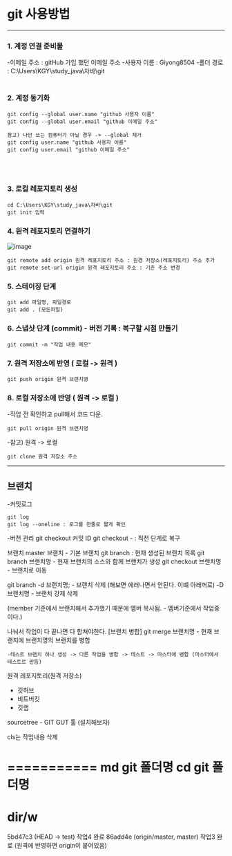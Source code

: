 # git 사용방법
-------------
### 1. 계정 연결 준비물
-이메일 주소 : gitHub 가입 했던 이메일 주소
-사용자 이름 : Giyong8504
-폴더 경로 : C:\Users\KGY\study_java\자바\git
<br>
<br>
### 2. 계정 동기화
```
git config --global user.name "github 사용자 이름"
git config --global user.email "github 이메일 주소"

참고) 나만 쓰는 컴퓨터가 아닐 경우 -> --global 제거
git config user.name "github 사용자 이름"
git config user.email "github 이메일 주소"
```
<br>
<br>

### 3. 로컬 레포지토리 생성
```
cd C:\Users\KGY\study_java\자바\git
git init 입력
```

### 4. 원격 레포지토리 연결하기
![image](https://github.com/Giyong8504/git/assets/128211712/ba304c2f-243d-4db4-82c8-eaa539b38717)

```
git remote add origin 원격 레포지토리 주소 : 원경 저장소(레포지토리) 주소 추가
git remote set-url origin 원격 레포지토리 주소 : 기존 주소 변경
```

### 5. 스테이징 단계
```
git add 파일명, 파일경로
git add . (모든파일)
```

### 6. 스냅샷 단계 (commit) - 버전 기록 : 복구할 시점 만들기
```
git commit -m "작업 내용 메모"
```

### 7. 원격 저장소에 반영 ( 로컬 -> 원격 )
```
git push origin 원격 브랜치명
```

### 8. 로컬 저장소에 반영 ( 원격 -> 로컬 )
-작업 전 확인하고 pull해서 코드 다운.
```
git pull origin 원격 브랜치명
```

-참고) 원격 -> 로컬
```
git clone 원격 저장소 주소
```

---------------
## 브랜치
-커밋로그
```
git log
git log --oneline : 로그를 한줄로 짧게 확인
```

-버전 관리
git checkout 커밋 ID
git checkout - : 직전 단계로 복구


브랜치
master 브랜치 - 기본 브랜치
git branch : 현재 생성된 브랜치 목록
git branch 브랜치명 - 현재 브랜치의 소스와 함께 브랜치가 생성
git checkout 브랜치명 - 브랜치로 이동 

git branch -d 브랜치명; - 브랜치 삭제 (해보면 에러나면서 안된다. 이떄 아래꺼로)
	 -D 브랜치명 - 브랜치 강제 삭제 

(member 기준에서 브랜치해서 추가했기 때문에 멤버 복사됨. - 멤버기준에서 작업중이다.)



나눠서 작업이 다 끝나면 다 합쳐야한다.
[브랜치 병합]
git merge 브랜치명 - 현재 브랜치에 브랜치명의 브랜치를 병합

	-테스트 브랜치 하나 생성 -> 다른 작업을 병합 -> 테스트 -> 마스터에 병합 (마스터에서 테스트르 만듬)

원격 레포지토리(원격 저장소)
 - 깃허브
 - 비트버킷
 - 깃랩




sourcetree - GIT GUT 툴 (설치해보자)

cls는 작업내용 삭제

===========
md git 폴더명
cd git 폴더명
=======
dir/w
=====





5bd47c3 (HEAD -> test) 작업4 완료
86add4e (origin/master, master) 작업3 완료  (원격에 반영하면 origin이 붙어있음)
